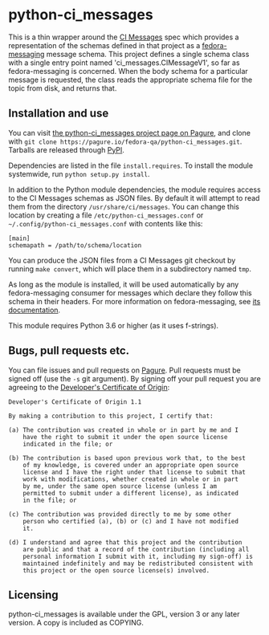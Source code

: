 # python-ci_messages

This is a thin wrapper around the [CI Messages][1] spec which provides a representation of the schemas defined in that project as a [fedora-messaging][2] message schema. This project defines a single schema class with a single entry point named 'ci_messages.CIMessageV1', so far as fedora-messaging is concerned. When the body schema for a particular message is requested, the class reads the appropriate schema file for the topic from disk, and returns that.

## Installation and use

You can visit [the python-ci_messages project page on Pagure][3], and clone with `git clone https://pagure.io/fedora-qa/python-ci_messages.git`. Tarballs are released through [PyPI][4].

Dependencies are listed in the file `install.requires`. To install the module systemwide, run `python setup.py install`.

In addition to the Python module dependencies, the module requires access to the CI Messages schemas as JSON files. By default it will attempt to read them from the directory `/usr/share/ci/messages`. You can change this location by creating a file `/etc/python-ci_messages.conf` or `~/.config/python-ci_messages.conf` with contents like this:

    [main]
    schemapath = /path/to/schema/location

You can produce the JSON files from a CI Messages git checkout by running `make convert`, which will place them in a subdirectory named `tmp`.

As long as the module is installed, it will be used automatically by any fedora-messaging consumer for messages which declare they follow this schema in their headers. For more information on fedora-messaging, see [its documentation][5].

This module requires Python 3.6 or higher (as it uses f-strings).

## Bugs, pull requests etc.

You can file issues and pull requests on [Pagure][3]. Pull requests must be signed off (use the `-s` git argument). By signing off your pull request you are agreeing to the [Developer's Certificate of Origin][6]:

    Developer's Certificate of Origin 1.1

    By making a contribution to this project, I certify that:

    (a) The contribution was created in whole or in part by me and I
        have the right to submit it under the open source license
        indicated in the file; or

    (b) The contribution is based upon previous work that, to the best
        of my knowledge, is covered under an appropriate open source
        license and I have the right under that license to submit that
        work with modifications, whether created in whole or in part
        by me, under the same open source license (unless I am
        permitted to submit under a different license), as indicated
        in the file; or

    (c) The contribution was provided directly to me by some other
        person who certified (a), (b) or (c) and I have not modified
        it.

    (d) I understand and agree that this project and the contribution
        are public and that a record of the contribution (including all
        personal information I submit with it, including my sign-off) is
        maintained indefinitely and may be redistributed consistent with
        this project or the open source license(s) involved.

## Licensing

python-ci_messages is available under the GPL, version 3 or any later version. A copy is included as COPYING.

[1]: https://pagure.io/fedora-ci/messages
[2]: https://github.com/fedora-infra/fedora-messaging
[3]: https://pagure.io/fedora-qa/python-ci_messages
[4]: https://pypi.python.org/pypi/ci-messages
[5]: https://fedora-messaging.readthedocs.io
[6]: https://developercertificate.org/
